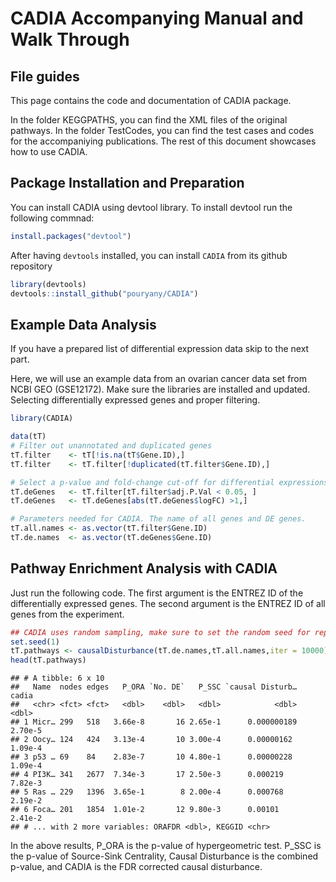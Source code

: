 CADIA Accompanying Manual and Walk Through
================

File guides
-----------

This page contains the code and documentation of CADIA package.

In the folder KEGGPATHS, you can find the XML files of the original pathways. In the folder TestCodes, you can find the test cases and codes for the accompaniying publications. The rest of this document showcases how to use CADIA.

Package Installation and Preparation
------------------------------------

You can install CADIA using devtool library. To install devtool run the following commnad:

``` r
install.packages("devtool")
```

After having `devtools` installed, you can install `CADIA` from its github repository

``` r
library(devtools)
devtools::install_github("pouryany/CADIA")
```

Example Data Analysis
---------------------

If you have a prepared list of differential expression data skip to the next part.

Here, we will use an example data from an ovarian cancer data set from NCBI GEO (GSE12172). Make sure the libraries are installed and updated. Selecting differentially expressed genes and proper filtering.

``` r
library(CADIA)

data(tT)
# Filter out unannotated and duplicated genes
tT.filter    <- tT[!is.na(tT$Gene.ID),]
tT.filter    <- tT.filter[!duplicated(tT.filter$Gene.ID),]

# Select a p-value and fold-change cut-off for differential expressions
tT.deGenes   <- tT.filter[tT.filter$adj.P.Val < 0.05, ]
tT.deGenes   <- tT.deGenes[abs(tT.deGenes$logFC) >1,]

# Parameters needed for CADIA. The name of all genes and DE genes.
tT.all.names <- as.vector(tT.filter$Gene.ID)
tT.de.names  <- as.vector(tT.deGenes$Gene.ID)
```

Pathway Enrichment Analysis with CADIA
--------------------------------------

Just run the following code. The first argument is the ENTREZ ID of the differentially expressed genes. The second argument is the ENTREZ ID of all genes from the experiment.

``` r
## CADIA uses random sampling, make sure to set the random seed for reproducing
set.seed(1)
tT.pathways <- causalDisturbance(tT.de.names,tT.all.names,iter = 10000)
head(tT.pathways)
```

    ## # A tibble: 6 x 10
    ##   Name  nodes edges   P_ORA `No. DE`   P_SSC `causal Disturb…   cadia
    ##   <chr> <fct> <fct>   <dbl>    <dbl>   <dbl>            <dbl>   <dbl>
    ## 1 Micr… 299   518   3.66e-8       16 2.65e-1      0.000000189 2.70e-5
    ## 2 Oocy… 124   424   3.13e-4       10 3.00e-4      0.00000162  1.09e-4
    ## 3 p53 … 69    84    2.83e-7       10 4.80e-1      0.00000228  1.09e-4
    ## 4 PI3K… 341   2677  7.34e-3       17 2.50e-3      0.000219    7.82e-3
    ## 5 Ras … 229   1396  3.65e-1        8 2.00e-4      0.000768    2.19e-2
    ## 6 Foca… 201   1854  1.01e-2       12 9.80e-3      0.00101     2.41e-2
    ## # ... with 2 more variables: ORAFDR <dbl>, KEGGID <chr>

In the above results, P\_ORA is the p-value of hypergeometric test. P\_SSC is the p-value of Source-Sink Centrality, Causal Disturbance is the combined p-value, and CADIA is the FDR corrected causal disturbance.
